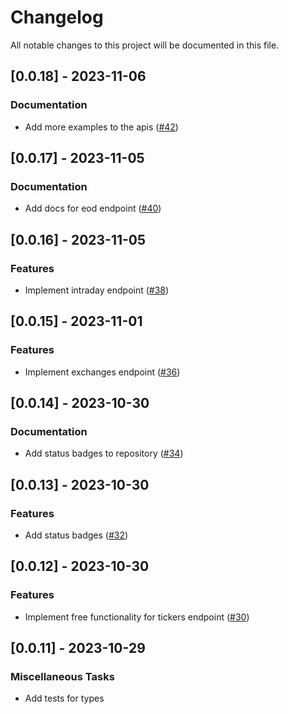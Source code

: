 # Changelog

All notable changes to this project will be documented in this file.

## [0.0.18] - 2023-11-06

### Documentation

- Add more examples to the apis ([#42](https://github.com/reubenwong97/marketstack-rs/pull/42))

<!-- generated by git-cliff -->
## [0.0.17] - 2023-11-05

### Documentation

- Add docs for eod endpoint ([#40](https://github.com/reubenwong97/marketstack-rs/pull/40))

<!-- generated by git-cliff -->
## [0.0.16] - 2023-11-05

### Features

- Implement intraday endpoint ([#38](https://github.com/reubenwong97/marketstack-rs/pull/38))

<!-- generated by git-cliff -->
## [0.0.15] - 2023-11-01

### Features

- Implement exchanges endpoint ([#36](https://github.com/reubenwong97/marketstack-rs/pull/36))

<!-- generated by git-cliff -->
## [0.0.14] - 2023-10-30

### Documentation

- Add status badges to repository ([#34](https://github.com/reubenwong97/marketstack-rs/pull/34))

<!-- generated by git-cliff -->
## [0.0.13] - 2023-10-30

### Features

- Add status badges ([#32](https://github.com/reubenwong97/marketstack-rs/pull/32))

<!-- generated by git-cliff -->
## [0.0.12] - 2023-10-30

### Features

- Implement free functionality for tickers endpoint ([#30](https://github.com/reubenwong97/marketstack-rs/pull/30))

<!-- generated by git-cliff -->
## [0.0.11] - 2023-10-29

### Miscellaneous Tasks

- Add tests for types

<!-- generated by git-cliff -->
<!-- generated by git-cliff -->
<!-- generated by git-cliff -->
